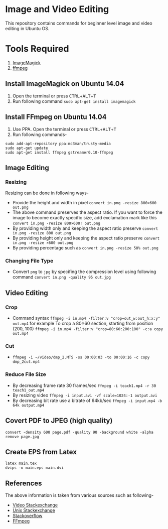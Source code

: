 # Image and Video Editing
This repository contains commands for beginner level image and video editing in Ubuntu OS.

# Tools Required
1. [ImageMagick](https://www.imagemagick.org/)
1. [ffmpeg](https://www.ffmpeg.org/)

## Install ImageMagick on Ubuntu 14.04
1. Open the terminal or press <kbd>CTRL</kbd>+<kbd>ALT</kbd>+<kbd>T</kbd>
1. Run following command `sudo apt-get install imagemagick`

## Install FFmpeg on Ubuntu 14.04
1. Use PPA. Open the terminal or press <kbd>CTRL</kbd>+<kbd>ALT</kbd>+<kbd>T</kbd>
1. Run following commands-
```
sudo add-apt-repository ppa:mc3man/trusty-media
sudo apt-get update
sudo apt-get install ffmpeg gstreamer0.10-ffmpeg
```

## Image Editing
### Resizing
Resizing can be done in following ways-
* Provide the height and width in pixel `convert in.png -resize 800×600 out.png`
* The above command preserves the aspect ratio. If you want to force the image to become exactly specific size, add exclamation mark like this `convert in.png -resize 800×600! out.png`
* By providing width only and keeping the aspect ratio preserve `convert in.png -resize 800 out.png`
* By providing height only and keeping the aspect ratio preserve `convert in.png -resize ×600 out.png`
* By providing percentage such as `convert in.png -resize 50% out.png`

### Changing File Type
* Convert `png` to `jpg` by specifing the compression level using following command `convert in.png -quality 95 out.jpg`

## Video Editing
### Crop
* Command syntax `ffmpeg -i in.mp4 -filter:v "crop=out_w:out_h:x:y" out.mp4` for example To crop a 80×60 section, starting from position (200, 100) `ffmpeg -i in.mp4 -filter:v "crop=80:60:200:100" -c:a copy out.mp4`

### Cut
* `ffmpeg -i ~/video/dmp_2.MTS -ss 00:00:03 -to 00:00:16 -c copy dmp_2cut.mp4`
 
### Reduce File Size
* By decreasing frame rate 30 frames/sec `ffmpeg -i teach1.mp4 -r 30 teach1_out.mp4`
* By resizing video `ffmpeg -i input.avi -vf scale=1024:-1 output.avi`
* By decreasing bit rate use a bitrate of 64kb/sec `ffmpeg -i input.mp4 -b 64k output.mp4`

## Covert PDF to JPEG (high quality)
```
convert -density 600 page.pdf -quality 90 -background white -alpha remove page.jpg
```

## Create EPS from Latex
```
latex main.tex
dvips -o main.eps main.dvi 
```

## References
The above information is taken from various sources such as following-
* [Video Stackexchange](http://video.stackexchange.com/a/4571)
* [Unix Stackexchange](http://unix.stackexchange.com/a/38380)
* [Stackoverflow](http://stackoverflow.com/a/28073732)
* [FFmpeg](https://trac.ffmpeg.org/wiki/Scaling%20(resizing)%20with%20ffmpeg)
